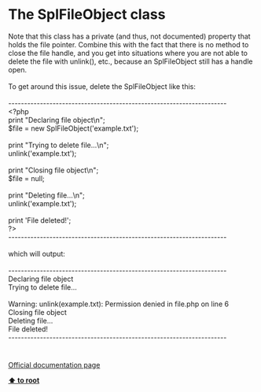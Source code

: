 # The SplFileObject class




<div class="phpcode"><span class="html">
Note that this class has a private (and thus, not documented) property that holds the file pointer. Combine this with the fact that there is no method to close the file handle, and you get into situations where you are not able to delete the file with unlink(), etc., because an SplFileObject still has a handle open.<br><br>To get around this issue, delete the SplFileObject like this:<br><br>---------------------------------------------------------------------<br><span class="default">&lt;?php<br></span><span class="keyword">print </span><span class="string">&quot;Declaring file object\n&quot;</span><span class="keyword">;<br></span><span class="default">$file </span><span class="keyword">= new </span><span class="default">SplFileObject</span><span class="keyword">(</span><span class="string">&apos;example.txt&apos;</span><span class="keyword">);<br><br>print </span><span class="string">&quot;Trying to delete file...\n&quot;</span><span class="keyword">;<br></span><span class="default">unlink</span><span class="keyword">(</span><span class="string">&apos;example.txt&apos;</span><span class="keyword">);<br><br>print </span><span class="string">&quot;Closing file object\n&quot;</span><span class="keyword">;<br></span><span class="default">$file </span><span class="keyword">= </span><span class="default">null</span><span class="keyword">;<br><br>print </span><span class="string">&quot;Deleting file...\n&quot;</span><span class="keyword">;<br></span><span class="default">unlink</span><span class="keyword">(</span><span class="string">&apos;example.txt&apos;</span><span class="keyword">);<br><br>print </span><span class="string">&apos;File deleted!&apos;</span><span class="keyword">;<br></span><span class="default">?&gt;<br></span>---------------------------------------------------------------------<br><br>which will output:<br><br>---------------------------------------------------------------------<br>Declaring file object <br>Trying to delete file... <br><br>Warning: unlink(example.txt): Permission denied in file.php on line 6<br>Closing file object <br>Deleting file... <br>File deleted!<br>---------------------------------------------------------------------</span>
</div>
  

#

[Official documentation page](https://www.php.net/manual/en/class.splfileobject.php)

**[⬆ to root](/)**
